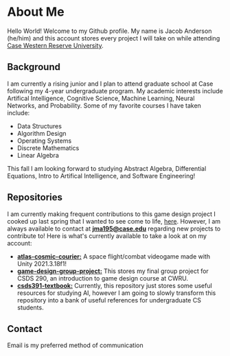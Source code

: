 # About Me

Hello World! Welcome to my Github profile. My name is Jacob Anderson (he/him) and this account stores every project I will take on while attending [Case Western Reserve University](https://case.edu/). 

## Background

I am currently a rising junior and I plan to attend graduate school at Case following my 4-year undergraduate program. My academic interests include Artifical Intelligence, Cognitive Science, Machine Learning, Neural Networks, and Probability. Some of my favorite courses I have taken include:

- Data Structures
- Algorithm Design
- Operating Systems
- Discrete Mathematics
- Linear Algebra

This fall I am looking forward to studying Abstract Algebra, Differential Equations, Intro to Artifical Intelligence, and Software Engineering!

## Repositories

I am currently making frequent contributions to this game design project I cooked up last spring that I wanted to see come to life, [here](https://github.com/jmanderson0119/atlas-cosmic-courier). However, I am always available to contact at **[jma195@case.edu](mailto:jma195@case.edu)** regarding new projects to contribute to! Here is what's currently available to take a look at on my account:

- **[atlas-cosmic-courier:](https://github.com/jmanderson0119/atlas-cosmic-courier)** A space flight/combat videogame made with Unity 2021.3.18f1!
- **[game-design-group-project:](https://github.com/jmanderson0119/game-design-group-project)** This stores my final group project for CSDS 290, an introduction to game design course at CWRU.
- **[csds391-textbook:](https://github.com/jmanderson0119/csds391-textbook)** Currently, this repository just stores some useful resources for studying AI, however I am going to slowly transform this repository into a bank of useful references for undergraduate CS students.

## Contact

Email is my preferred method of communication



